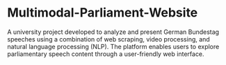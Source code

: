 # Multimodal-Parliament-Website
A university project developed to analyze and present German Bundestag speeches using a combination of web scraping, video processing, and natural language processing (NLP). The platform enables users to explore parliamentary speech content through a user-friendly web interface.
